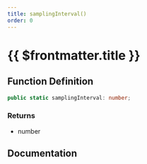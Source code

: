 ```yaml
---
title: samplingInterval()
order: 0
---
```


# {{ $frontmatter.title }}

<!--@include: ./samplingInterval_partial_header.md-->

## Function Definition

```ts
public static samplingInterval: number;
```

### Returns

* number

## Documentation

<!--@include: ./samplingInterval_partial_footer.md-->
